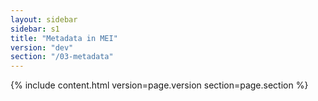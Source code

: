 ```yaml
---
layout: sidebar
sidebar: s1
title: "Metadata in MEI"
version: "dev"
section: "/03-metadata"
---
```

{% include content.html version=page.version section=page.section %}
